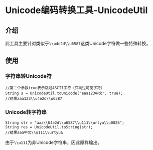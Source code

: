 Unicode编码转换工具-UnicodeUtil
===

## 介绍
此工具主要针对类似于`\\u4e2d\\u6587`这类Unicode字符做一些特殊转换。

## 使用

### 字符串转Unicode符

```
//第二个参数true表示跳过ASCII字符（只跳过可见字符）
String s = UnicodeUtil.toUnicode("aaa123中文", true);
//结果aaa123\\u4e2d\\u6587
```

### Unicode转字符串

```
String str = "aaa\\U4e2d\\u6587\\u111\\urtyu\\u0026";
String res = UnicodeUtil.toString(str);
//结果aaa中文\\u111\\urtyu&
```

由于`\\u111`为非Unicode字符串，因此原样输出。

